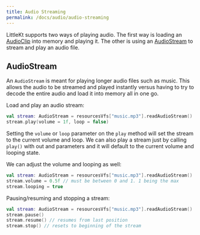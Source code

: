 ```yaml
---
title: Audio Streaming
permalink: /docs/audio/audio-streaming
---
```


LittleKt supports two ways of playing audio. The first way is loading an [AudioClip](https://github.com/littlektframework/littlekt/blob/master/core/src/commonMain/kotlin/com/lehaine/littlekt/audio/AudioClip.kt) into memory and playing it. The other is using an [AudioStream](https://github.com/littlektframework/littlekt/blob/master/core/src/commonMain/kotlin/com/lehaine/littlekt/audio/AudioStream.kt) to stream and play an audio file.

## AudioStream

An `AudioStream` is meant for playing longer audio files such as music. This allows the audio to be streamed and played instantly versus having to try to decode the entire audio and load it into memory all in one go.

Load and play an audio stream:

```kotlin
val stream: AudioStream = resourcesVfs["music.mp3"].readAudioStream()
stream.play(volume = 1f, loop = false)
```

Setting the `volume` or `loop` parameter on the `play` method will set the stream to the current volume and loop. We can also play a stream just by calling `play()` with out and parameters and it will default to the current volume and looping state.

We can adjust the volume and looping as well:

```kotlin
val stream: AudioStream = resourcesVfs["music.mp3"].readAudioStream()
stream.volume = 0.5f // must be between 0 and 1. 1 being the max
stream.looping = true
```

Pausing/resuming and stopping a stream:

```kotlin
val stream: AudioStream = resourcesVfs["music.mp3"].readAudioStream()
stream.pause()
stream.resume() // resumes from last position
stream.stop() // resets to beginning of the stream
```
